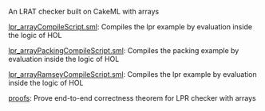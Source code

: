 An LRAT checker built on CakeML with arrays

[lpr_arrayCompileScript.sml](lpr_arrayCompileScript.sml):
Compiles the lpr example by evaluation inside the logic of HOL

[lpr_arrayPackingCompileScript.sml](lpr_arrayPackingCompileScript.sml):
Compiles the packing example by evaluation inside the logic of HOL

[lpr_arrayRamseyCompileScript.sml](lpr_arrayRamseyCompileScript.sml):
Compiles the lpr example by evaluation inside the logic of HOL

[proofs](proofs):
Prove end-to-end correctness theorem for LPR checker with arrays
